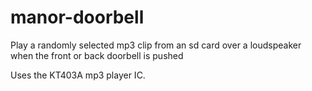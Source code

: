 # manor-doorbell
Play a randomly selected mp3 clip from an sd card over a loudspeaker when the front or back doorbell is pushed

Uses the KT403A mp3 player IC.
